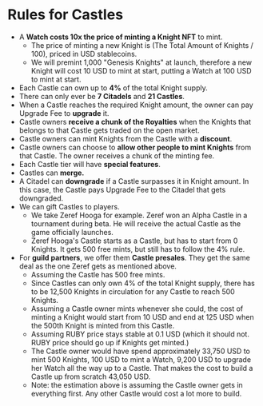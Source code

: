# Rules for Castles

* A **Watch costs 10x the price of minting a Knight NFT** to mint.
  * The price of minting a new Knight is (The Total Amount of Knights / 100), priced in USD stablecoins.
  * We will premint 1,000 "Genesis Knights" at launch, therefore a new Knight will cost 10 USD to mint at start, putting a Watch at 100 USD to mint at start.
* Each Castle can own up to **4%** of the total Knight supply.
* There can only ever be **7 Citadels** and **21 Castles**.
* When a Castle reaches the required Knight amount, the owner can pay Upgrade Fee to **upgrade** it.
* Castle owners **receive a chunk of the Royalties** when the Knights that belongs to that Castle gets traded on the open market.
* Castle owners can mint Knights from the Castle with a **discount**.
* Castle owners can choose to **allow other people to mint Knights** from that Castle. The owner receives a chunk of the minting fee.
* Each Castle tier will have **special features**.
* Castles can **merge.**
* A Citadel can **downgrade** if a Castle surpasses it in Knight amount. In this case, the Castle pays Upgrade Fee to the Citadel that gets downgraded.
* We can gift Castles to players.
  * We take Zeref Hooga for example. Zeref won an Alpha Castle in a tournament during beta. He will receive the actual Castle as the game officially launches.
  * Zeref Hooga's Castle starts as a Castle, but has to start from 0 Knights. It gets 500 free mints, but still has to follow the 4% rule.
* For **guild partners**, we offer them **Castle presales**. They get the same deal as the one Zeref gets as mentioned above.
  * Assuming the Castle has 500 free mints.
  * Since Castles can only own 4% of the total Knight supply, there has to be 12,500 Knights in circulation for any Castle to reach 500 Knights.
  * Assuming a Castle owner mints whenever she could, the cost of minting a Knight would start from 10 USD and end at 125 USD when the 500th Knight is minted from this Castle.
  * Assuming RUBY price stays stable at 0.1 USD (which it should not. RUBY price should go up if Knights get minted.)
  * The Castle owner would have spend approximately 33,750 USD to mint 500 Knights, 100 USD to mint a Watch, 9,200 USD to upgrade her Watch all the way up to a Castle. That makes the cost to build a Castle up from scratch 43,050 USD.
  * Note: the estimation above is assuming the Castle owner gets in everything first. Any other Castle would cost a lot more to build.
